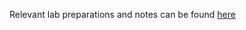Relevant lab preparations and notes can be found [here](https://obsidian.aatif.no/NTNU/6.-Semester/Optimalisering-og-regulering/Lab/)
